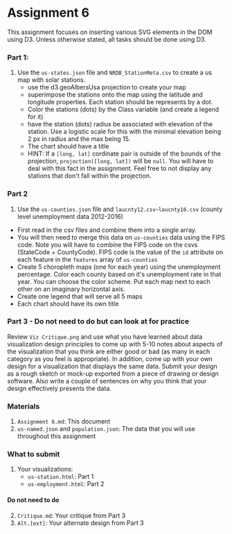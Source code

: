 # Assignment 6

This assignment focuses on inserting various SVG elements in the DOM using D3. Unless otherwise stated, all tasks should be done using D3.

### Part 1:

1. Use the `us-states.json` file and `NRDB_StationMeta.csv` to create a us map with solar stations.
    * use the d3.geoAlbersUsa projection to create your map
    * superimpose the stations onto the map using the latitude and longitude properties. Each station should be represents by a dot.
    * Color the stations (dots) by the Class variable (and create a legend for it)
    * have the station (dots) radius be associated with elevation of the station. Use a logistic scale for this with the minimal elevation being 2 px in radius and the max being 15.
    * The chart should have a title
    * HINT: If a `[long, lat]` cordinate pair is outside of the bounds of the projection, `projection([long, lat])` will be `null`. You will have to deal with this fact in the assignment. Feel free to not display any stations that don't fall within the projection.

### Part 2

1. Use the `us-counties.json` file and `laucnty12.csv`-`laucnty16.csv` (county level unemployment data 2012-2016)

* First read in the csv files and combine them into a single array.
* You will then need to merge this data on `us-counties` data using the FIPS code. Note you will have to combine the FIPS code on the csvs (StateCode + CountyCode). FIPS code is the value of the `id` attribute on each feature in the `features` array of `us-counties`
* Create 5 choropleth maps (one for each year) using the unemployment percentage. Color each county based on it's unemployment rate in that year. You can choose the color scheme. Put each map next to each other on an imaginary horizontal axis.
* Create one legend that will serve all 5 maps
* Each chart should have its own title

### Part 3 - Do not need to do but can look at for practice

Review `Viz Critique.png` and use what you have learned about data visualization design principles to come up with 5-10 notes about aspects of the visualization that you think are either good or bad (as many in each category as you feel is appropriate). In addition, come up with your own design for a visualization that displays the same data. Submit your design as a rough sketch or mock-up exported from a piece of drawing or design software. Also write a couple of sentences on why you think that your design effectively presents the data.

### Materials

1. `Assignment 6.md`: This document
2. `us-named.json` and `population.json`: The data that you will use throughout this assignment

### What to submit

1. Your visualizations:
    * `us-station.html`: Part 1
    * `us-employment.html`: Part 2

#### Do not need to do 
2. `Critique.md`: Your critique from Part 3
3. `Alt.[ext]`: Your alternate design from Part 3
